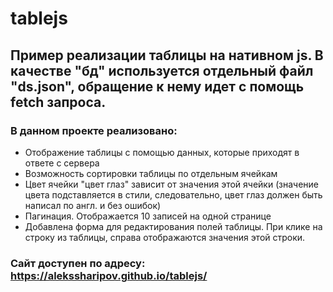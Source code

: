 # tablejs
## Пример реализации таблицы на нативном js. В качестве "бд" используется отдельный файл "ds.json", обращение к нему идет с помощь fetch запроса.
### В данном проекте реализовано:
* Отображение таблицы с помощью данных, которые приходят в ответе с сервера
* Возможность сортировки таблицы по отдельным ячейкам
* Цвет ячейки "цвет глаз" зависит от значения этой ячейки (значение цвета подставляется в стили, следовательно, цвет глаз должен быть написал по англ. и без ошибок)
* Пагинация. Отображается 10 записей на одной странице
* Добавлена форма для редактирования полей таблицы. При клике на строку из таблицы, справа отображаются значения этой строки.

### Сайт доступен по адресу: https://alekssharipov.github.io/tablejs/
